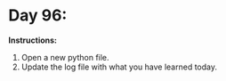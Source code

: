 # Day 96: 
**Instructions:** 
1. Open a new python file.
2. Update the log file with what you have learned today.
